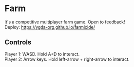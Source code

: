 # Farm
It's a competitive multiplayer farm game. Open to feedback! \
Deploy: https://ygda-org.github.io/farmicide/

## Controls
Player 1: WASD. Hold A+D to interact. \
Player 2: Arrow keys. Hold left-arrow + right-arrow to interact.
